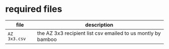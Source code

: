 # required files

| file         | description                                                  |
| ------------ | ------------------------------------------------------------ |
| `AZ 3x3.csv` | the AZ 3x3 recipient list csv emailed to us montly by bamboo |
